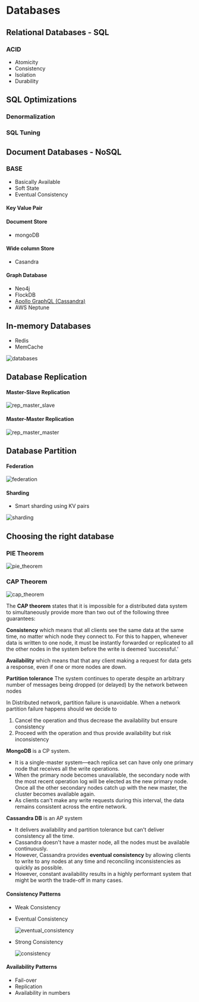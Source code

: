 # Databases

## Relational Databases - SQL

### ACID
* Atomicity
* Consistency
* Isolation
* Durability

## SQL Optimizations

### Denormalization

### SQL Tuning

## Document Databases - NoSQL

### BASE
* Basically Available
* Soft State
* Eventual Consistency
#### Key Value Pair
#### Document Store

* mongoDB

#### Wide column Store

* Casandra

#### Graph Database
* Neo4j
* FlockDB
* [Apollo GraphQL (Cassandra)](https://www.apollographql.com/)
* AWS Neptune

## In-memory Databases

* Redis
* MemCache

![databases](img\databases.png)

## Database Replication

#### Master-Slave Replication

![rep_master_slave](img\rep_master_slave.png)

#### Master-Master Replication

![rep_master_master](img\rep_master_master.png)

## Database Partition

#### Federation

![federation](img\federation.png)

#### Sharding

* Smart sharding using KV pairs

![sharding](img\sharding.png)

## Choosing the right database

### PIE Theorem

![pie_theorem](img\pie_theorem.png)



### CAP Theorem

![cap_theorem](img\cap_theorem.png)

The **CAP theorem** states that it is impossible for a distributed data system to simultaneously provide more than two out of the following three guarantees:

**Consistency** which means that all clients see the same data at the same time, no matter which node they connect to. For this to happen, whenever data is written to one node, it must be instantly forwarded or replicated to all the other nodes in the system before the write is deemed ‘successful.’

**Availability** which means that that any client making a request for data gets a response, even if one or more nodes are down.

**Partition tolerance** The system continues to operate despite an arbitrary number of messages being dropped (or delayed) by the network between nodes

In Distributed network, partition failure is unavoidable. When a network partition failure happens should we decide to

1. Cancel the operation and thus decrease the availability but ensure consistency
2. Proceed with the operation and thus provide availability but risk inconsistency

**MongoDB** is a CP system.

* It is a single-master system—each replica set can have only one primary node that receives all the write operations.
* When the primary node becomes unavailable, the secondary node with the most recent operation log will be elected as the new primary node. Once all the other secondary nodes catch up with the new master, the cluster becomes available again.
* As clients can't make any write requests during this interval, the data remains consistent across the entire network.

**Cassandra DB** is an AP system

* It delivers availability and partition tolerance but can't deliver consistency all the time.
* Cassandra doesn't have a master node, all the nodes must be available continuously.
* However, Cassandra provides **eventual consistency** by allowing clients to write to any nodes at any time and reconciling inconsistencies as quickly as possible.
* However, constant availability results in a highly performant system that might be worth the trade-off in many cases.

#### Consistency Patterns
* Weak Consistency

* Eventual Consistency

  ![eventual_consistency](img\eventual_consistency.png)

* Strong Consistency

  ![consistency](img\consistency.png)

  

#### Availability Patterns
* Fail-over
* Replication
* Availability in numbers
